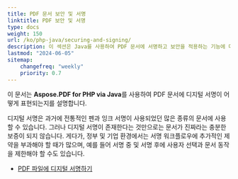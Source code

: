 ```yaml
---
title: PDF 문서 보안 및 서명
linktitle: PDF 보안 및 서명
type: docs
weight: 150
url: /ko/php-java/securing-and-signing/
description: 이 섹션은 Java를 사용하여 PDF 문서에 서명하고 보안을 적용하는 기능에 대해 설명합니다.
lastmod: "2024-06-05"
sitemap:
    changefreq: "weekly"
    priority: 0.7
---
```


이 문서는 **Aspose.PDF for PHP via Java**를 사용하여 PDF 문서에 디지털 서명이 어떻게 표현되는지를 설명합니다.

디지털 서명은 과거에 전통적인 펜과 잉크 서명이 사용되었던 많은 종류의 문서에 사용할 수 있습니다. 그러나 디지털 서명이 존재한다는 것만으로는 문서가 진짜라는 충분한 보증이 되지 않습니다. 게다가, 정부 및 기업 환경에서는 서명 워크플로우에 추가적인 제약을 부과해야 할 때가 많으며, 예를 들어 서명 중 및 서명 후에 사용자 선택과 문서 동작을 제한해야 할 수도 있습니다.

- [PDF 파일에 디지털 서명하기](/pdf/ko/php-java/digitally-sign-pdf-file/)